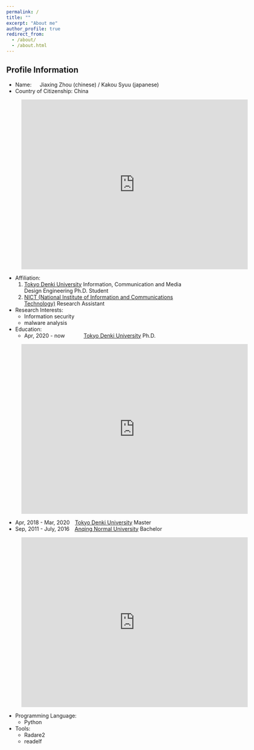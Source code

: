 ```yaml
---
permalink: /
title: ""
excerpt: "About me"
author_profile: true
redirect_from: 
  - /about/
  - /about.html
---
```



## Profile Information
- Name: &emsp; Jiaxing Zhou (chinese) / Kakou Syuu (japanese)
- Country of Citizenship: China

<figure>
  <iframe src="https://www.google.com/maps/embed?pb=!1m18!1m12!1m3!1d9644357.425605027!2d105.05119858175443!3d33.95061342034802!2m3!1f0!2f0!3f0!3m2!1i1024!2i768!4f13.1!3m3!1m2!1s0x31508e64e5c642c1%3A0x951daa7c349f366f!2z5Lit6I-v5Lq65rCR5YWx5ZKM5Zu9!5e0!3m2!1sja!2sjp!4v1613562606646!5m2!1sja!2sjp" width="600" height="450" frameborder="0" style="border:0;" allowfullscreen="" aria-hidden="false" tabindex="0"></iframe>
</figure>

- Affiliation: 
  1. [Tokyo Denki University](https://www.dendai.ac.jp/en/) Information, Communication and Media Design Engineering Ph.D. Student
  2. [NICT (National Institute of Information and Communications Technology)](https://www.nict.go.jp/en/index.html) Research Assistant
- Research Interests:
  - Information security
  - malware analysis
- Education:
  - Apr, 2020 - now &emsp;&emsp;&emsp;  [Tokyo Denki University](https://www.dendai.ac.jp/en/) Ph.D. 
 
 <figure>
  <iframe src="https://www.google.com/maps/embed?pb=!1m18!1m12!1m3!1d3238.108513344914!2d139.80393941555224!3d35.748137533906494!2m3!1f0!2f0!3f0!3m2!1i1024!2i768!4f13.1!3m3!1m2!1s0x60188e5211a864ef%3A0x26a050d2e5ee79fc!2z5p2x5Lqs6Zu75qmf5aSn5a2m!5e0!3m2!1sja!2sjp!4v1613563156823!5m2!1sja!2sjp" width="600" height="450" frameborder="0" style="border:0;" allowfullscreen="" aria-hidden="false" tabindex="0"></iframe>
 </figure>
 
  - Apr, 2018 - Mar, 2020&emsp;[Tokyo Denki University](https://www.dendai.ac.jp/en/) Master
  - Sep, 2011 - July, 2016&emsp;[Anqing Normal University](https://www.aqnu.edu.cn/) Bachelor
  
 <figure>
  <iframe src="https://www.google.com/maps/embed?pb=!1m18!1m12!1m3!1d3437.240826838022!2d117.0458533154588!3d30.514228603180864!2m3!1f0!2f0!3f0!3m2!1i1024!2i768!4f13.1!3m3!1m2!1s0x34338c44cf19ac2b%3A0xbd7bc36f968762c!2z5a6J5oW25bir56-E5aSn5a2m!5e0!3m2!1sja!2sjp!4v1613563268539!5m2!1sja!2sjp" width="600" height="450" frameborder="0" style="border:0;" allowfullscreen="" aria-hidden="false" tabindex="0"></iframe>
 </figure>
 
- <i class="fas fa-code" style="color:rgb(2, 35, 247); font-size:.85em" aria-hidden="true"></i> Programming Language:
  - <i class="fab fa-python" style="color:rgb(252,109,38); font-size:.85em" aria-hidden="true"></i> Python 
- <i class="fas fa-tools"></i> Tools:
  - Radare2
  - readelf
